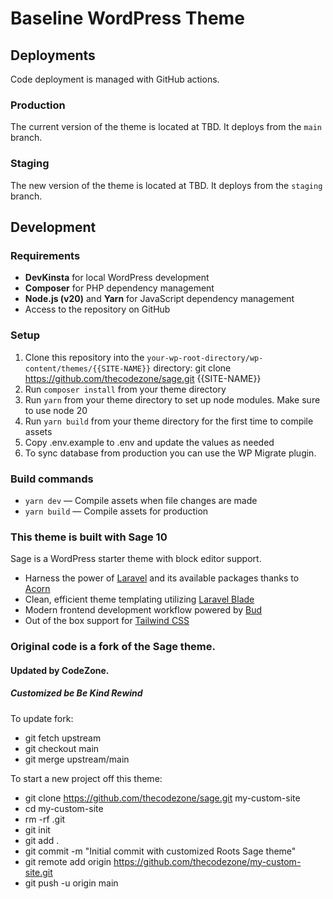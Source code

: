 Baseline WordPress Theme
======================

## Deployments
Code deployment is managed with GitHub actions.

### Production
The current version of the theme is located at TBD. It deploys from the `main` branch.

### Staging
The new version of the theme is located at TBD. It deploys from the `staging` branch.

## Development

### Requirements
- **DevKinsta** for local WordPress development
- **Composer** for PHP dependency management
- **Node.js (v20)** and **Yarn** for JavaScript dependency management
- Access to the repository on GitHub

### Setup

1. Clone this repository into the `your-wp-root-directory/wp-content/themes/{{SITE-NAME}}` directory: git clone https://github.com/thecodezone/sage.git {{SITE-NAME}}
2. Run `composer install` from your theme directory
3. Run `yarn` from your theme directory to set up node modules. Make sure to use node 20
4. Run `yarn build` from your theme directory for the first time to compile assets
5. Copy .env.example to .env and update the values as needed
6. To sync database from production you can use the WP Migrate plugin.

### Build commands

* `yarn dev` — Compile assets when file changes are made
* `yarn build` — Compile assets for production

### This theme is built with Sage 10

Sage is a WordPress starter theme with block editor support.

- Harness the power of [Laravel](https://laravel.com) and its available packages thanks to [Acorn](https://github.com/roots/acorn)
- Clean, efficient theme templating utilizing [Laravel Blade](https://laravel.com/docs/master/blade)
- Modern frontend development workflow powered by [Bud](https://bud.js.org/)
- Out of the box support for [Tailwind CSS](https://tailwindcss.com/)

### Original code is a fork of the Sage theme.
#### Updated by CodeZone.
##### Customized be Be Kind Rewind

To update fork:

- git fetch upstream
- git checkout main
- git merge upstream/main

To start a new project off this theme:

 - git clone https://github.com/thecodezone/sage.git my-custom-site
 - cd my-custom-site
 - rm -rf .git
 - git init
 - git add .
 - git commit -m "Initial commit with customized Roots Sage theme"
 - git remote add origin https://github.com/thecodezone/my-custom-site.git
 - git push -u origin main